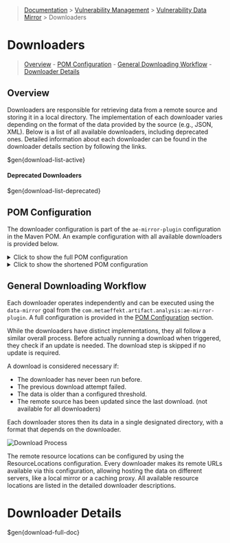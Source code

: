 > [Documentation](../../README.md) >
> [Vulnerability Management](../vulnerability-management.md) >
> [Vulnerability Data Mirror](vulnerability-data-mirror.md) >
> Downloaders

# Downloaders

> [Overview](#overview) -
> [POM Configuration](#pom-configuration) -
> [General Downloading Workflow](#general-downloading-workflow) -
> [Downloader Details](#downloader-details)

## Overview

Downloaders are responsible for retrieving data from a remote source and storing it in a local directory.
The implementation of each downloader varies depending on the format of the data provided by the source
(e.g., JSON, XML).
Below is a list of all available downloaders, including deprecated ones.
Detailed information about each downloader can be found in the downloader details section by following the links.

$gen{download-list-active}

#### Deprecated Downloaders

$gen{download-list-deprecated}

## POM Configuration

The downloader configuration is part of the `ae-mirror-plugin` configuration in the Maven POM.
An example configuration with all available downloaders is provided below.

<details>

<summary>Click to show the full POM configuration</summary>

```xml
<plugins>
    <plugin>
        <groupId>com.metaeffekt.artifact.analysis</groupId>
        <artifactId>ae-mirror-plugin</artifactId>
        <version>${ae.artifact.analysis.version}</version>

        <executions>
            <execution>
                <id>data-mirror-download</id>
                <goals>
                    <goal>data-mirror</goal>
                </goals>

                <configuration>
                    <!-- General Configuration -->
                    <mirrorDirectory>${database.path}</mirrorDirectory>

                    <proxyScheme>${proxy.scheme}</proxyScheme>
                    <proxyHost>${proxy.host}</proxyHost>
                    <proxyUsername>${proxy.user}</proxyUsername>
                    <proxyPassword>${proxy.pass}</proxyPassword>
                    <proxyPort>${proxy.port}</proxyPort>

                    <!-- Downloads -->$gen{download-pom-complete-configuration}
                </configuration>
            </execution>
        </executions>
    </plugin>
</plugins>
```

</details>

<details>

<summary>Click to show the shortened POM configuration</summary>

```xml
<plugins>
    <plugin>
        <groupId>com.metaeffekt.artifact.analysis</groupId>
        <artifactId>ae-mirror-plugin</artifactId>
        <version>${ae.artifact.analysis.version}</version>

        <executions>
            <execution>
                <id>data-mirror-download</id>
                <goals>
                    <goal>data-mirror</goal>
                </goals>

                <configuration>
                    <!-- General Configuration -->
                    <mirrorDirectory>${database.path}</mirrorDirectory>

                    <proxyScheme>${proxy.scheme}</proxyScheme>
                    <proxyHost>${proxy.host}</proxyHost>
                    <proxyUsername>${proxy.user}</proxyUsername>
                    <proxyPassword>${proxy.pass}</proxyPassword>
                    <proxyPort>${proxy.port}</proxyPort>

                    <!-- Downloads -->
$gen{download-pom-short-configuration}
                </configuration>
            </execution>
        </executions>
    </plugin>
</plugins>
```

</details>

## General Downloading Workflow

Each downloader operates independently and can be executed using the `data-mirror` goal from the
`com.metaeffekt.artifact.analysis:ae-mirror-plugin`.
A full configuration is provided in the [POM Configuration](#pom-configuration) section.

While the downloaders have distinct implementations, they all follow a similar overall process.
Before actually running a download when triggered, they check if an update is needed.
The download step is skipped if no update is required.

A download is considered necessary if:

- The downloader has never been run before.
- The previous download attempt failed.
- The data is older than a configured threshold.
- The remote source has been updated since the last download. (not available for all downloaders)

Each downloader stores then its data in a single designated directory, with a format that depends on the downloader.

![Download Process](download-process.svg)

The remote resource locations can be configured by using the ResourceLocations configuration.
Every downloader makes its remote URLs available via this configuration, allowing hosting the data on different servers,
like a local mirror or a caching proxy.
All available resource locations are listed in the detailed downloader descriptions.

# Downloader Details

$gen{download-full-doc}
